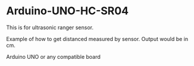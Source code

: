 # Arduino-UNO-HC-SR04

This is for ultrasonic ranger sensor.

Example of how to get distanced measured by sensor. Output would be in cm.

Arduino UNO or any compatible board
